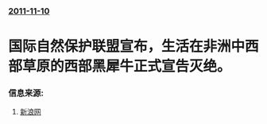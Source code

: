 ### [2011-11-10](/news/2011/11/10/index.md)

##### 
# 国际自然保护联盟宣布，生活在非洲中西部草原的西部黑犀牛正式宣告灭绝。




### 信息来源:

1. [新浪网](http://green.sina.com.cn/news/roll/2011-11-14/115123462710.shtml)
